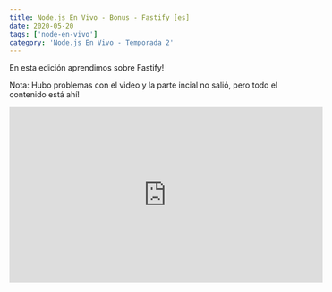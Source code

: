 ```yaml
---
title: Node.js En Vivo - Bonus - Fastify [es]
date: 2020-05-20
tags: ['node-en-vivo']
category: 'Node.js En Vivo - Temporada 2'
---
```

En esta edición aprendimos sobre Fastify!

Nota: Hubo problemas con el video y la parte incial no salió, pero todo el contenido está ahí!

<iframe class="mt-2" width="560" height="315" src="https://www.youtube.com/embed/oTPL9GNbwSE" title="YouTube video player" frameborder="0" allow="accelerometer; autoplay; clipboard-write; encrypted-media; gyroscope; picture-in-picture" allowfullscreen></iframe>
